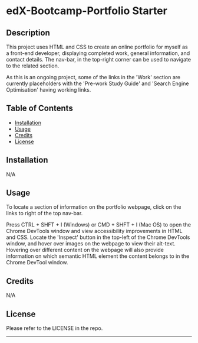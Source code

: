 # edX-Bootcamp-Portfolio Starter


## Description

This project uses HTML and CSS to create an online portfolio for myself as a front-end developer, displaying completed work, general information, and contact details. The nav-bar, in the top-right corner can be used to navigate to the related section.

As this is an ongoing project, some of the links in the 'Work' section are currently placeholders with the 'Pre-work Study Guide' and 'Search Engine Optimisation' having working links. 



## Table of Contents

- [Installation](#installation)
- [Usage](#usage)
- [Credits](#credits)
- [License](#license)


## Installation

N/A 


## Usage

To locate a section of information on the portfolio webpage, click on the links to right of the top nav-bar.  

Press CTRL + SHFT + I (Windows) or CMD + SHFT + I (Mac OS) to open the Chrome DevTools window and view accessibility improvements in HTML and CSS. Locate the 'Inspect' button in the top-left of the Chrome DevTools window, and hover over images on the webpage to view their alt-text. Hovering over different content on the webpage will also provide information on which semantic HTML element the content belongs to in the Chrome DevTool window. 


## Credits

N/A 


## License

Please refer to the LICENSE in the repo. 

---



































